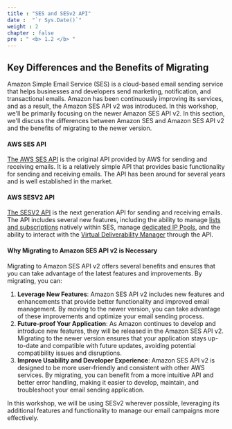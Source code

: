 ```yaml
---
title : "SES and SESv2 API"
date :  "`r Sys.Date()`" 
weight : 2 
chapter : false
pre : " <b> 1.2 </b> "
---
```


## Key Differences and the Benefits of Migrating

Amazon Simple Email Service (SES) is a cloud-based email sending service that helps businesses and developers send marketing, notification, and transactional emails. Amazon has been continuously improving its services, and as a result, the Amazon SES API v2 was introduced. In this workshop, we'll be primarily focusing on the newer Amazon SES API v2. In this section, we'll discuss the differences between Amazon SES and Amazon SES API v2 and the benefits of migrating to the newer version.

#### AWS SES API

[The AWS SES API](https://docs.aws.amazon.com/ses/latest/APIReference/) is the original API provided by AWS for sending and receiving emails. It is a relatively simple API that provides basic functionality for sending and receiving emails. The API has been around for several years and is well established in the market.

#### AWS SESV2 API

[The SESV2 API](https://docs.aws.amazon.com/ses/latest/APIReference-V2/) is the next generation API for sending and receiving emails. The API includes several new features, including the ability to manage [lists and subscriptions](https://docs.aws.amazon.com/ses/latest/dg/sending-email-list-management.html) natively within SES, manage [dedicated IP Pools](https://docs.aws.amazon.com/ses/latest/dg/dedicated-ip-pools.html), and the ability to interact with the [Virtual Deliverability Manager](https://docs.aws.amazon.com/ses/latest/dg/vdm.html) through the API.

#### Why Migrating to Amazon SES API v2 is Necessary

Migrating to Amazon SES API v2 offers several benefits and ensures that you can take advantage of the latest features and improvements. By migrating, you can:


1. **Leverage New Features**: Amazon SES API v2 includes new features and enhancements that provide better functionality and improved email management. By moving to the newer version, you can take advantage of these improvements and optimize your email sending process.
2. **Future-proof Your Application**: As Amazon continues to develop and introduce new features, they will be released in the Amazon SES API v2. Migrating to the newer version ensures that your application stays up-to-date and compatible with future updates, avoiding potential compatibility issues and disruptions.
3. **Improve Usability and Developer Experience**: Amazon SES API v2 is designed to be more user-friendly and consistent with other AWS services. By migrating, you can benefit from a more intuitive API and better error handling, making it easier to develop, maintain, and troubleshoot your email sending application.

In this workshop, we will be using SESv2 wherever possible, leveraging its additional features and functionality to manage our email campaigns more effectively.
